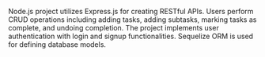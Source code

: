 Node.js project utilizes Express.js for creating RESTful APIs.
Users perform CRUD operations including adding tasks, adding subtasks, marking tasks as complete, and undoing completion.
The project implements user authentication with login and signup functionalities. 
Sequelize ORM is used for defining database models.